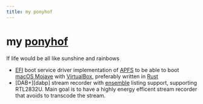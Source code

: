 ```yaml
---
title: my ponyhof
---
```


# my [ponyhof][wiktionary]
If life would be all like sunshine and rainbows

* [EFI][uefi] boot service driver implementation of [APFS][apfs] to be able to boot [macOS Mojave][mojave] with [VirtualBox][vbox], preferably written in [Rust][rust]
* [DAB+][dabp] stream recorder with [ensemble][mux] listing support, supporting RTL2832U. Main goal is to have a highly energy efficent stream recorder that avoids to transcode the stream.


[wiktionary]: //de.wiktionary.org/wiki/das_Leben_ist_kein_Ponyhof#%C3%9Cbersetzungen 
[rust]: //www.rust-lang.org/
[apfs]: //developer.apple.com/support/apple-file-system/Apple-File-System-Reference.pdf
[vbox]: //www.virtualbox.org/
[uefi]: //wiki.osdev.org/UEFI
[mojave]: //en.wikipedia.org/wiki/MacOS_Mojave
[heaac]: //en.wikipedia.org/wiki/High-Efficiency_Advanced_Audio_Coding
[mux]: //en.wikipedia.org/wiki/Multiplexing#Digital_broadcasting
